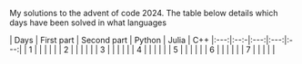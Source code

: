 My solutions to the advent of code 2024. The table below details which days have been solved in what languages

|  Days | First part  | Second part  | Python  | Julia  | C++
|:---:|:--:-|:---:|:---:|:---:|
| 1  |   |   |   |   |
| 2  |   |   |   |   |
| 3  |   |   |   |   |
| 4  |   |   |   |   |
| 5  |   |   |   |   |
| 6  |   |   |   |   |
| 7  |   |   |   |   |
